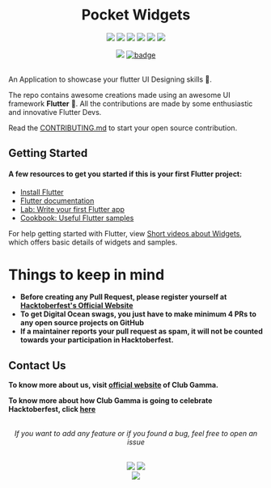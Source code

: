 <h1 align="center">Pocket Widgets</h1>
<div align="center">  
<a href="https://github.com/clubgamma/RiddlesWorld/stargazers"><img src="https://img.shields.io/github/stars/clubgamma/RiddlesWorld?style=flat"/></a>
<a href="https://github.com/clubgamma/RiddlesWorld/network/members"><img src="https://img.shields.io/github/forks/clubgamma/RiddlesWorld?style=flat"/></a>
<a href="https://github.com/clubgamma/RiddlesWorld/pulls"><img src="https://img.shields.io/github/issues-pr/clubgamma/RiddlesWorld?style=flat?color=yellow"/></a>
<a href="https://github.com/clubgamma/RiddlesWorld/issues"><img src="https://img.shields.io/github/issues/clubgamma/RiddlesWorld?style=flat"/></a>
<a href="https://github.com/clubgamma/RiddlesWorld/graphs/contributors"><img src="https://img.shields.io/github/contributors/clubgamma/RiddlesWorld?color=orange"/></a>
<a href="https://github.com/clubgamma/RiddlesWorld/blob/master/LICENSE"><img src="https://img.shields.io/github/license/clubgamma/RiddlesWorld?color=1abc9c"/></a>
<br>
  
[![](https://img.shields.io/badge/Club_Gamma-Code_of_conduct-%23FF0000.svg?&style=flat&logoColor=white&color=red)](https://clubgamma.github.io/code-of-conduct/)
[![badge](https://img.shields.io/endpoint?url=https://gist.githubusercontent.com/rudrabarad/5f367b75ae6ff53bb868f3d56567b1df/raw/discord.json)](https://discord.gg/kjnp6wU)
<br><br>
</div>


An Application to showcase your flutter UI Designing skills 🤩. 

The repo contains awesome creations made using an awesome UI framework **Flutter** 💙. All the contributions are made by some enthusiastic and innovative Flutter Devs.

Read the [CONTRIBUTING.md](https://github.com/clubgamma/RiddlesWorld/blob/master/CONTRIBUTING.md) to start your open source contribution.

## Getting Started

#### A few resources to get you started if this is your first Flutter project:

- [Install Flutter](https://flutter.dev/docs/get-started/install)
- [Flutter documentation](https://flutter.dev/docs)
- [Lab: Write your first Flutter app](https://flutter.dev/docs/get-started/codelab)
- [Cookbook: Useful Flutter samples](https://flutter.dev/docs/cookbook)

For help getting started with Flutter, view
[Short videos about Widgets](https://www.youtube.com/playlist?list=PLOU2XLYxmsIL0pH0zWe_ZOHgGhZ7UasUE), which offers basic details of widgets and samples.

# Things to keep in mind

  - **Before creating any Pull Request, please register yourself at [Hacktoberfest's Official Website](https://hacktoberfest.digitalocean.com/)**
  - **To get Digital Ocean swags, you just have to make minimum 4 PRs to any open source projects on GitHub**
  - **If a maintainer reports your pull request as spam, it will not be counted towards your participation in Hacktoberfest.**
  
## Contact Us

**To know more about us, visit [official website](https://clubgamma.github.io/) of Club Gamma.**

**To know more about how Club Gamma is going to celebrate Hacktoberfest, click [here](https://clubgamma.github.io/hacktoberfest/)**

<br>
<div align="center">  
<i>If you want to add any feature or if you found a bug, feel free to open an issue</i><br><br>

![](https://img.shields.io/badge/Star-If_Liked-%23FF0000.svg?&style=flat&logoColor=white&color=white)
![](https://img.shields.io/badge/Fork-If_you_found_interesting-%23FF0000.svg?&style=flat&logoColor=white&color=white)<br>
<a href="https://github.com/clubgamma/RiddlesWorld/issues/new"><img src="https://img.shields.io/badge/Query-Ask_Us_Anything-blue"/></a><br>
<br>
</div>
